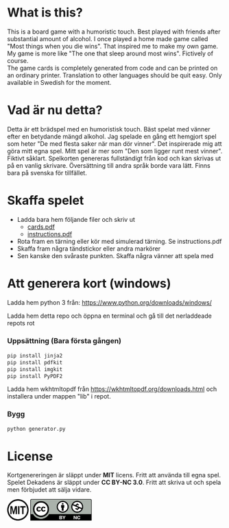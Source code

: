 # What is this?
This is a board game with a humoristic touch. Best played with friends after substantial amount of alcohol.
I once played a home made game called "Most things when you die wins". That inspired me to make my own game.
My game is more like "The one that sleep around most wins". Fictively of course.  
The game cards is completely generated from code and can be printed on an ordinary printer. Translation to
other languages should be quit easy. Only available in Swedish for the moment.

# Vad är nu detta?
Detta är ett brädspel med en humoristisk touch. Bäst spelat med vänner efter en betydande mängd alkohol.
Jag spelade en gång ett hemgjort spel som heter "De med flesta saker när man dör vinner". Det inspirerade 
mig att göra mitt egna spel. Mitt spel är mer som "Den som ligger runt mest vinner". Fiktivt såklart.
Spelkorten genereras fullständigt från kod och kan skrivas ut på en vanlig skrivare. Översättning till
andra språk borde vara lätt. Finns bara på svenska för tillfället.

# Skaffa spelet
* Ladda bara hem följande filer och skriv ut
  * [cards.pdf](https://github.com/hakanols/dekadens/releases/latest/download/cards.pdf)
  * [instructions.pdf](https://github.com/hakanols/dekadens/releases/latest/download/instructions.pdf)
* Rota fram en tärning eller kör med simulerad tärning. Se instructions.pdf
* Skaffa fram några tändstickor eller andra markörer
* Sen kanske den svåraste punkten. Skaffa några vänner att spela med

# Att generera kort (windows)
Ladda hem python 3 från:
https://www.python.org/downloads/windows/

Ladda hem detta repo och öppna en terminal och gå till det nerladdeade repots rot

### Uppsättning (Bara första gången)
```
pip install jinja2
pip install pdfkit
pip install imgkit
pip install PyPDF2
```
Ladda hem wkhtmltopdf från https://wkhtmltopdf.org/downloads.html och installera under mappen "lib" i repot.

### Bygg
```
python generator.py
```

# License
<p>Kortgenereringen är släppt under <b>MIT</b> licens. Fritt att använda till egna spel.<br>
Spelet Dekadens är släppt under <b>CC BY-NC 3.0</b>. Fritt att skriva ut och spela men förbjudet att sälja vidare.</p>
<a rel="license" href="https://opensource.org/licenses/MIT/"><img alt="MIT-license" src="Images/MIT-license.svg" height="50"/></a>
<a rel="license" href="http://creativecommons.org/licenses/by-nc/3.0/"><img alt="CC by-nc" src="Images/CC-by-nc.svg" height="50"/></a>
